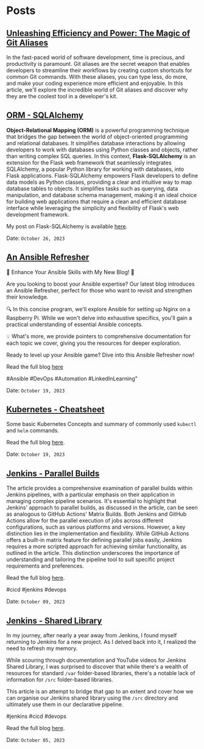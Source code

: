 # Posts

## [Unleashing Efficiency and Power: The Magic of Git Aliases]()
In the fast-paced world of software development, time is precious, and productivity is paramount. Git aliases are the secret weapon that enables developers to streamline their workflows by creating custom shortcuts for common Git commands. With these aliases, you can type less, do more, and make your coding experience more efficient and enjoyable. In this article, we'll explore the incredible world of Git aliases and discover why they are the coolest tool in a developer's kit.

## [ORM - SQLAlchemy](https://blog.seneshore.com/python/orm/2023/10/26/flask-sqlalchemy.html)
**Object-Relational Mapping (ORM)** is a powerful programming technique that bridges the gap between the 
world of object-oriented programming and relational databases. It simplifies database interactions by 
allowing developers to work with databases using Python classes and objects, rather than writing complex 
SQL queries. In this context, **Flask-SQLAlchemy** is an extension for the Flask web framework that 
seamlessly integrates SQLAlchemy, a popular Python library for working with databases, into Flask 
applications. Flask-SQLAlchemy empowers Flask developers to define data models as Python classes, 
providing a clear and intuitive way to map database tables to objects. It simplifies tasks such as 
querying, data manipulation, and database schema management, making it an ideal choice for building 
web applications that require a clean and efficient database interface while leveraging the simplicity 
and flexibility of Flask's web development framework.

My post on Flask-SQLAlchemy is available [here](https://blog.seneshore.com/python/orm/2023/10/26/flask-sqlalchemy.html).

Date: `October 26, 2023`

## [An Ansible Refresher](https://blog.seneshore.com/devops/ansible/2023/10/19/ansible-refresher.html)
🚀 Enhance Your Ansible Skills with My New Blog! 🚀

Are you looking to boost your Ansible expertise? Our latest blog introduces an Ansible Refresher, perfect for those who want to revisit and strengthen their knowledge.

🔍 In this concise program, we'll explore Ansible for setting up Nginx on a Raspberry Pi. While we won't delve into exhaustive specifics, you'll gain a practical understanding of essential Ansible concepts.

💡 What's more, we provide pointers to comprehensive documentation for each topic we cover, giving you the resources for deeper exploration.

Ready to level up your Ansible game? Dive into this Ansible Refresher now!

Read the full blog [here](https://blog.seneshore.com/devops/ansible/2023/10/19/ansible-refresher.html)

#Ansible #DevOps #Automation #LinkedInLearning"

Date: `October 19, 2023`

## [Kubernetes - Cheatsheet](https://blog.seneshore.com/devops/kubernetes/2023/10/19/kubernetes-cheat-sheet.html)
Some basic Kubernetes Concepts and summary of commonly used `kubectl` and `helm` commands.

Read the full blog [here](https://blog.seneshore.com/devops/kubernetes/2023/10/19/kubernetes-cheat-sheet.html).

Date: `October 19, 2023`

## [Jenkins - Parallel Builds](https://blog.seneshore.com/devops/cicd/jenkins/2023/10/09/jenkins-parallel-builds.html)
The article provides a comprehensive examination of parallel builds within Jenkins pipelines, with a particular emphasis on their application in managing complex pipeline scenarios.
It's essential to highlight that Jenkins' approach to parallel builds, as discussed in the article, can be seen as analogous to GitHub Actions' Matrix Builds. Both Jenkins and GitHub Actions allow for the parallel execution of jobs across different configurations, such as various platforms and versions. However, a key distinction lies in the implementation and flexibility. While GitHub Actions offers a built-in matrix feature for defining parallel jobs easily, Jenkins requires a more scripted approach for achieving similar functionality, as outlined in the article.
This distinction underscores the importance of understanding and tailoring the pipeline tool to suit specific project requirements and preferences.

Read the full blog [here](https://blog.seneshore.com/devops/jenkins/2023/10/09/jenkins-parallel-builds.html).

#cicd #jenkins #devops

Date: `October 09, 2023`

## [Jenkins - Shared Library](https://blog.seneshore.com/devops/cicd/jenkins/2023/10/05/jenkins-shared-library.html)
In my journey, after nearly a year away from Jenkins, I found myself returning to Jenkins for a new project. As I delved back into it, I realized the need to refresh my memory. 

While scouring through documentation and YouTube videos for Jenkins Shared Library, I was surprised to discover that while there's a wealth of resources for standard `/var` folder-based libraries, there's a notable lack of information for `/src` folder-based libraries. 

This article is an attempt to bridge that gap to an extent and cover how we can organise our Jenkins shared library using the `/src` directory and ultimately use them in our declarative pipeline. 

#jenkins #cicd #devops

Read the full blog [here](https://blog.seneshore.com/devops/jenkins/2023/10/05/jenkins-shared-library.html).

Date: `October 05, 2023`
